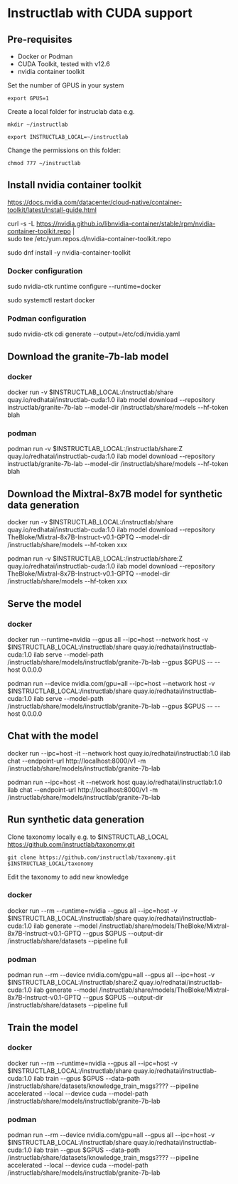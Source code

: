 # Instructlab with CUDA support

## Pre-requisites

* Docker or Podman
* CUDA Toolkit, tested with v12.6
* nvidia container toolkit

Set the number of GPUS in your system

`export GPUS=1`

Create a local folder for instruclab data e.g.

`mkdir ~/instructlab`

`export INSTRUCTLAB_LOCAL=~/instructlab`

Change the permissions on this folder:

`chmod 777 ~/instructlab`


## Install nvidia container toolkit

https://docs.nvidia.com/datacenter/cloud-native/container-toolkit/latest/install-guide.html

curl -s -L https://nvidia.github.io/libnvidia-container/stable/rpm/nvidia-container-toolkit.repo | \
  sudo tee /etc/yum.repos.d/nvidia-container-toolkit.repo

sudo dnf install -y nvidia-container-toolkit

### Docker configuration

sudo nvidia-ctk runtime configure --runtime=docker

sudo systemctl restart docker

### Podman configuration

sudo nvidia-ctk cdi generate --output=/etc/cdi/nvidia.yaml


## Download the granite-7b-lab model

### docker

docker run -v $INSTRUCTLAB_LOCAL:/instructlab/share quay.io/redhatai/instructlab-cuda:1.0 ilab model download --repository instructlab/granite-7b-lab  --model-dir /instructlab/share/models --hf-token blah

### podman

podman run -v $INSTRUCTLAB_LOCAL:/instructlab/share:Z quay.io/redhatai/instructlab-cuda:1.0 ilab model download --repository instructlab/granite-7b-lab  --model-dir /instructlab/share/models --hf-token blah

## Download the Mixtral-8x7B model for synthetic data generation

docker run -v $INSTRUCTLAB_LOCAL:/instructlab/share quay.io/redhatai/instructlab-cuda:1.0 ilab model download --repository TheBloke/Mixtral-8x7B-Instruct-v0.1-GPTQ  --model-dir /instructlab/share/models --hf-token xxx

podman run -v $INSTRUCTLAB_LOCAL:/instructlab/share:Z quay.io/redhatai/instructlab-cuda:1.0 ilab model download --repository TheBloke/Mixtral-8x7B-Instruct-v0.1-GPTQ   --model-dir /instructlab/share/models --hf-token xxx


## Serve the model

### docker

docker run --runtime=nvidia --gpus all --ipc=host --network host   -v $INSTRUCTLAB_LOCAL:/instructlab/share quay.io/redhatai/instructlab-cuda:1.0 ilab serve --model-path /instructlab/share/models/instructlab/granite-7b-lab --gpus $GPUS -- --host 0.0.0.0

podman run --device nvidia.com/gpu=all --ipc=host --network host   -v $INSTRUCTLAB_LOCAL:/instructlab/share quay.io/redhatai/instructlab-cuda:1.0 ilab serve --model-path /instructlab/share/models/instructlab/granite-7b-lab --gpus $GPUS -- --host 0.0.0.0

## Chat with the model


docker run --ipc=host -it  --network host  quay.io/redhatai/instructlab:1.0 ilab chat  --endpoint-url http://localhost:8000/v1 -m /instructlab/share/models/instructlab/granite-7b-lab

podman run --ipc=host -it --network host  quay.io/redhatai/instructlab:1.0 ilab chat  --endpoint-url http://localhost:8000/v1 -m /instructlab/share/models/instructlab/granite-7b-lab

## Run synthetic data generation


Clone taxonomy locally e.g. to $INSTRUCTLAB_LOCAL https://github.com/instructlab/taxonomy.git

`git clone https://github.com/instructlab/taxonomy.git $INSTRUCTLAB_LOCAL/taxonomy`

Edit the taxonomy to add new knowledge

### docker

docker run --rm --runtime=nvidia --gpus all --ipc=host -v $INSTRUCTLAB_LOCAL:/instructlab/share quay.io/redhatai/instructlab-cuda:1.0 ilab generate --model /instructlab/share/models/TheBloke/Mixtral-8x7B-Instruct-v0.1-GPTQ  --gpus $GPUS --output-dir /instructlab/share/datasets --pipeline full

### podman

podman run --rm --device nvidia.com/gpu=all  --gpus all --ipc=host -v $INSTRUCTLAB_LOCAL:/instructlab/share:Z quay.io/redhatai/instructlab-cuda:1.0 ilab generate --model /instructlab/share/models/TheBloke/Mixtral-8x7B-Instruct-v0.1-GPTQ  --gpus $GPUS --output-dir /instructlab/share/datasets --pipeline full

## Train the model 

### docker

docker run  --rm --runtime=nvidia --gpus all --ipc=host  -v $INSTRUCTLAB_LOCAL:/instructlab/share quay.io/redhatai/instructlab-cuda:1.0 ilab train --gpus $GPUS --data-path /instructlab/share/datasets/knowledge_train_msgs???? --pipeline accelerated --local --device cuda --model-path /instructlab/share/models/instructlab/granite-7b-lab


### podman

podman run  --rm --device nvidia.com/gpu=all --gpus all --ipc=host  -v $INSTRUCTLAB_LOCAL:/instructlab/share quay.io/redhatai/instructlab-cuda:1.0 ilab train --gpus $GPUS --data-path /instructlab/share/datasets/knowledge_train_msgs???? --pipeline accelerated --local --device cuda --model-path /instructlab/share/models/instructlab/granite-7b-lab

